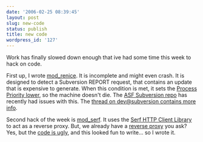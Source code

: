 ```yaml
---
date: '2006-02-25 08:39:45'
layout: post
slug: new-code
status: publish
title: new code
wordpress_id: '127'
---
```



Work has finally slowed down enough that ive had some time this week to hack on code.



First up, I wrote [mod_renice](http://paul.querna.org/~chip/mod_renice.c).  It is incomplete and might even crash.  It is designed to detect a Subversion REPORT request, that contains an update that is expensive to generate.  When this condition is met, it sets the [Process Priority lower](http://www.freebsd.org/cgi/man.cgi?query=setpriority), so the machine doesn't die.  The [ASF Subversion repo](http://svn.apache.org/repos/asf/) has recently had issues with this.  The [thread on dev@subversion contains more info](http://marc.theaimsgroup.com/?t=114064186700004&r=1&w=2).



Second hack of the week is [mod_serf](http://people.apache.org/~pquerna/serf-stuff/mod_serf.c).  It uses the [Serf HTTP Client Library](http://svn.webdav.org/repos/projects/serf/trunk) to act as a reverse proxy.  But, we already have a [reverse proxy](http://httpd.apache.org/docs/2.2/mod/mod_proxy.html#proxypass) you ask?  Yes, but the [code is ugly](http://svn.apache.org/repos/asf/httpd/httpd/trunk/modules/proxy/proxy_util.c), and this looked fun to write... so I wrote it.

